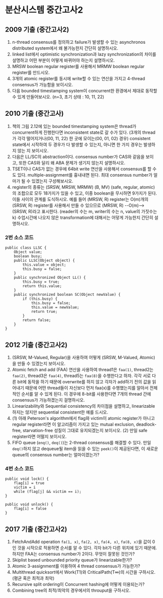 # 분산시스템 중간고사2

## 2009 기출 (중간고사2)
1. n-thread consensus를 정의하고 failure가 발생할 수 있는 asynchronos distributed system에서 왜 불가능한지 간단히 설명하시오.
1. linked list에서 optimistic synchronization과 lazy synchronization의 차이를 설명하고 어떤 부분이 어떻게 바뀌어야 하는지 설명하시오.
1. MRSW boolean regular register를 사용해서 MRMW boolean regular register를 만드시오.
1. 3개의 atomic register를 동시에 write할 수 있는 연산을 가지고 4-thread consensus가 가능함을 보이시오.
1. 다음 bounded timestamping system이 concurrent한 환경에서 제대로 동작할 수 있게 만들어보시오. (n=3, 초기 상태 : 10, 11, 22)

## 2010 기출 (중간고사)
1. 책의 그림 2.12에 있는 bounded timestamping system은 thread가 concurrent하게 진행한다면 inconsistent state로 갈 수가 있다. (3개의 thread가 각각 떨어지거나(00, 11, 22) 한 곳에 모이는(00, 01, 02) 경우) consistent state에서 시작하여 두 경우가 다 발생할 수 있는지, 아니면 한 가지 경우는 발생하지 않는 지 보이시오.
1. 다음은 LL/SC의 abstraction이다. consensus number가 CAS와 같음을 보이고, 또한 CAS와 달리 왜 ABA 문제가 생기지 않는지 설명하시오.
1. TSET이나 CAS가 없는 경우에 64bit write 연산을 사용해서 consensus를 할 수도 있다. multiple-assignment를 흉내내면 된다. 최대 consensus number가 얼마가 될 수 있겠는지 구성해보시오.
1. register의 종류는 (SRSW, MRSW, MRMW) (B, MV) (safe, regular, atomic)의 조합으로 모두 18가지가 있을 수 있고, 이중 boolean을 무시하면 9가지가 된다. 이들 사이의 관계를 도식하시오. 예를 들어 (MRSW, R) register는 O(m)개의 (SRSW, R) register를 사용해서 만들 수 있으므로 (MRSW, R) --O(m)--> (SRSW, R)라고 표시한다. (reader의 수는 m, writer의 수는 n, value의 가짓수는 k) 수업시간에 나오지 않은 transformation에 대해서는 어덯게 가능한지 간단히 설명하시오.

### 2번 소스 코드
```
public class LLSC {
	Object value;
	boolean busy;
	public LLSC(Object object) {
		this.value = object;
		this.busy = false;
	}
	public synchronized Object LL() {
		this.busy = true;
		return this.value;
	}
	public synchronized boolean SC(Object newValue) {
		if (this.busy) {
			this.busy = false;
			this.value = newValue;
			return true;
		}
		return false;
	}
}
```

## 2012 기출 (중간고사2)
1. (SRSW, M-Valued, Regular)을 사용하여 어떻게 (SRSW, M-Valued, Atomic)을 만들 수 있겠는지 보이시오.
1. Atomic fetch and add (FAA) 연산을 사용하여 thread1은 `faa(1)`, thread2는 `faa(2)`, thread3은 `faa(4)`, thread5는 `faa(8)`을 수행한다고 하자. 각각 서로 다른 bit에 동작을 하기 때문에 overwrite를 하지 않고 각자가 add하기 전의 값을 읽어내기 때문에 어떤 thread들이 자신보다 먼저 faa(x)를 수행했는지를 알아서 전체적인 순서를 알 수 있게 된다. 이 경우에 8-bit를 사용한다면 7개의 thread 간에 consensus가 가능하겠는지 걸명하시오.
1. Linearizability와 Sequential consistency의 차이점을 설명하고, linearizable하지는 않지만 sequential consistent한 예를 드시오.
1. (1) 아래 Peterson's algorithm에서 flag와 victim이 atomic register가 아니고 regular register라면 이 알고리즘이 가지고 있는 mutual exclusion, deadlock-free, starvation-free 성질이 그대로 유지되겠는지 보이시오. (2) 만일 safe register라면 어떨지 보이시오.
1. FIFO queue (`enq()`, `deq()`)는 2-thread consensus를 해결할 수 있다. 만일 `deq()`하지 않고 dequeue될 item을 읽을 수 있는 `peek()`이 제공된다면, 이 새로운 queue의 consensus number는 얼마이겠는가?

### 4번 소스 코드
```
public void lock() {
	flag[i] = true
	victim = i
	while (flag[j] && victim == i);
}

public void unlock() {
	flag[i] = false
}
```

## 2017 기출 (중간고사2)
1. FetchAndAdd operation `fa(1, x)`, `fa(2, x)`, `fa(4, x)`, `fa(8, x)`을 값이 0인 것을 시작으로 적용하면 순서를 알 수 있다. 각자 bit가 다른 위치에 있기 때문에. 하지만 FAA는 consensus number가 2이다. 무엇이 잘못된 것인가?
1. Skiplist based unbounded priority queue가 linearizable한가?
1. Atomic 3-assignment를 이용하여 4 thread consensus가 가능한가?
1. Multithread quicksort에서 Work(T1)와 CriticalPath(T∞)의 시간을 구하시오. (평균 혹은 최적과 최악)
1. Recursive split ordering이 Concurrent hashing에 어떻게 이용되는가?
1. Combining tree의 최적/최악의 경우에서의 throuput을 구하시오.
